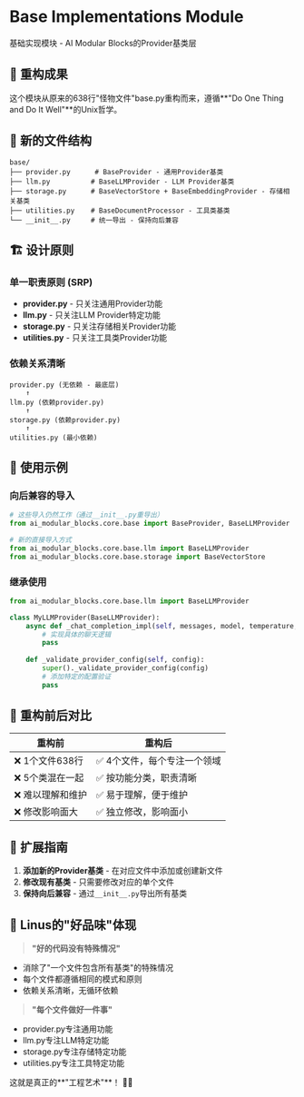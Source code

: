 # Base Implementations Module

基础实现模块 - AI Modular Blocks的Provider基类层

## 🎯 重构成果

这个模块从原来的638行"怪物文件"base.py重构而来，遵循**"Do One Thing and Do It Well"**的Unix哲学。

## 📁 新的文件结构

```
base/
├── provider.py      # BaseProvider - 通用Provider基类
├── llm.py          # BaseLLMProvider - LLM Provider基类
├── storage.py      # BaseVectorStore + BaseEmbeddingProvider - 存储相关基类
├── utilities.py    # BaseDocumentProcessor - 工具类基类
└── __init__.py     # 统一导出 - 保持向后兼容
```

## 🏗️ 设计原则

### 单一职责原则 (SRP)
- **provider.py** - 只关注通用Provider功能
- **llm.py** - 只关注LLM Provider特定功能
- **storage.py** - 只关注存储相关Provider功能
- **utilities.py** - 只关注工具类Provider功能

### 依赖关系清晰
```
provider.py (无依赖 - 最底层)
    ↑
llm.py (依赖provider.py)
    ↑
storage.py (依赖provider.py)
    ↑
utilities.py (最小依赖)
```

## 📖 使用示例

### 向后兼容的导入
```python
# 这些导入仍然工作（通过__init__.py重导出）
from ai_modular_blocks.core.base import BaseProvider, BaseLLMProvider

# 新的直接导入方式
from ai_modular_blocks.core.base.llm import BaseLLMProvider
from ai_modular_blocks.core.base.storage import BaseVectorStore
```

### 继承使用
```python
from ai_modular_blocks.core.base.llm import BaseLLMProvider

class MyLLMProvider(BaseLLMProvider):
    async def _chat_completion_impl(self, messages, model, temperature, max_tokens, **kwargs):
        # 实现具体的聊天逻辑
        pass
    
    def _validate_provider_config(self, config):
        super()._validate_provider_config(config)
        # 添加特定的配置验证
        pass
```

## 🎨 重构前后对比

| 重构前 | 重构后 |
|--------|--------|
| ❌ 1个文件638行 | ✅ 4个文件，每个专注一个领域 |
| ❌ 5个类混在一起 | ✅ 按功能分类，职责清晰 |
| ❌ 难以理解和维护 | ✅ 易于理解，便于维护 |
| ❌ 修改影响面大 | ✅ 独立修改，影响面小 |

## 🔧 扩展指南

1. **添加新的Provider基类** - 在对应文件中添加或创建新文件
2. **修改现有基类** - 只需要修改对应的单个文件
3. **保持向后兼容** - 通过`__init__.py`导出所有基类

## 🌟 Linus的"好品味"体现

> **"好的代码没有特殊情况"**

- 消除了"一个文件包含所有基类"的特殊情况
- 每个文件都遵循相同的模式和原则
- 依赖关系清晰，无循环依赖

> **"每个文件做好一件事"**

- provider.py专注通用功能
- llm.py专注LLM特定功能  
- storage.py专注存储特定功能
- utilities.py专注工具特定功能

这就是真正的**"工程艺术"**！ 🎯✨
